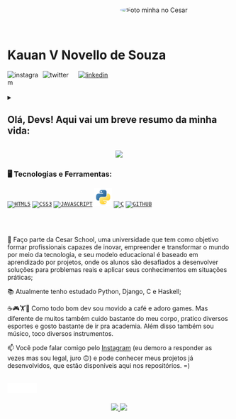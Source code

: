 <img align="right" width="250px" src="https://i.ibb.co/58YyPng/1676427994964.png" alt="Foto minha no Cesar" style="margin-top:-20px; border-radius:50%;">

</br>
</br>

<div dsplay="inline-block">
 
 <h1 align="left">Kauan V Novello de Souza</h1>
 <a href="https://www.instagram.com/kauannovellosz/">
    <img align="left" width="80px" src="https://i.ibb.co/qkGSp1D/instagram.png" alt="instagram" style="vertical-align:top;">
  </a> 
  <a href="https://twitter.com/kauannovello">
    <img align="left" width="80px" src="https://i.ibb.co/ZcFHDpv/twitter.png" alt="twitter" style="vertical-align:top;">
  </a>
  <a href="https://www.linkedin.com/in/kauan-novello-a23322196/">
    <img width="80px" src="https://i.ibb.co/RyZx12b/linkedin.png" alt="linkedin" style="vertical-align:top;">
  </a>
</div>

</br>
</br>

<details>
 <summary><h2>Olá, Devs! Aqui vai um breve resumo da minha vida:</h2></summary>
 <p>Tenho 19 anos, moro em <b>Recife/PE</b> e sou apaixonado por <strong>tecnologia e inovação.</strong>

Minha história na área teve início aos 14 anos, durante o meu 9º ano do ensino fundamental.</br> 
Fui incentivado pela minha escola, que oferecia cursos profissionalizantes de <b>marketing digital, empreendedorismo e design gráfico</b>.

Desde pequeno, já tinha interesse por <b>tecnologia, computadores e jogos</b>, mas foi depois de fazer esses cursos e pesquisar mais sobre outros temas relacionados que percebi que poderia seguir essa área como minha profissão no futuro.

Meu professor do curso, <a href="https://www.instagram.com/iranpontesm/" style="text-decoration:none">Iran Pontes</a> (meu grande amigo e mentor até hoje), foi um dos principais motivadores para eu seguir na área. Ele me falava muito sobre o mercado de tecnologia e sobre o <b>Porto Digital</b>, um dos principais <b>parques tecnológicos</b> e <b>ambientes de inovação</b> do Brasil, localizado aqui no centro de Recife.

<p align="center">
  <img src="https://i.ibb.co/R4WVH6c/E7-FDFB21-3-E90-49-B9-927-F-CE49557-A96-A9.jpg" alt="Foto minha com iran" width="35%" height="197">
  <img src="https://i.ibb.co/34w5kJ8/portodigital.png" alt="Foto do Porto Digital" width="35%" height="197">
</p>

Por causa dele, comecei a acompanhar bastante o cenário e descobri que o Porto Digital, em parceria com o governo de Pernambuco, fundaria a Escola Técnica Estadual do Porto Digital. Então, pesquisei sobre o processo seletivo, editais, provas semelhantes, etc. Me inscrevi, fiz a prova e passei em 4º lugar, muito feliz. A partir daí, eu era oficialmente um estudante de TI no curso técnico de análise e desenvolvimento de sistemas.

Quando entrei, descobri que a ETE tinha uma parceria com a Cesar School, uma das principais instituições de ensino de TI do Brasil, e que o curso seria totalmente coordenado e ensinado pelos profissionais de lá do Cesar, que têm um mega modelo educacional baseado em aprendizado por projetos (PBL - Problem-based Learning), onde os alunos são desafiados a desenvolver soluções para problemas reais e aplicar seus conhecimentos em situações práticas.

Ou seja, durante o curso não aprendi apenas a desenvolver códigos, mas tive também cadeiras como Design, Empreendedorismo, Gestão de Projetos, Análise de dados, Qualidade Tecnológica, Robótica e muitas outras... 

Além de participar de uma série de iniciativas para fomentar a inovação, como programas de incubação de startups, eventos de networking (TheDevConference, Rec'n'Play...) e cursos em parcerias com empresas do Porto (Accenture, Softex, DC...).

<p align="center">
  <img src="https://i.ibb.co/rZRB80K/c.jpg" alt="Foto da ETE" width="30%" height="169">
  <img src="https://i.ibb.co/Z6rJ6jx/a.jpg" alt="Foto dos Cursos" width="30%" height="169">
  <img src="https://i.ibb.co/X2Crn18/b.jpg" alt="Foto dos Eventos" width="30%" height="169">
</p>

Após tudo isso, não havia mais dúvidas, era isso que eu queria pra minha vida e pro meu futuro. Maaas como nem tudo na vida são flores, ainda no meu terceiro ano do ensino médio, veio a pandemia, me formei em meio ao Ead e ao Google Classroom, o que me fez sair um pouco do trilho em relação a carreira dev. 

O que também influenciou foi que durante esse ano de 2020 eu e meu pai fundamos uma startup de Energia Solar, a OptaTec, e eu dediquei toda minha vida a ela, aprendi tudo sobre o mercado de solar e tentava aplicar tudo que aprendia na escola em relação a empreendedorismo, marketing e etc... E como todo inicio de startup, eu tinha que "me virar nos 30" como diz o ditado, fazia tudo que era relacionado tecnologia, informação, rede sociais, design e etc... 

Uma curiosidade legal é que nessa epoca cheguei até a ser piloto de drone, o que eu achava super divertido, além de que trazer muitas inovações a forma que eram feitas a vistorias, relátorios e projeções, deixando ainda mais preciso e rápido a produção dos relatórios. 

<p align="center">
  <img src="https://i.ibb.co/CBRYjwV/d.jpg" alt="Foto..." width="35%" height="197">
  <img src="https://i.ibb.co/xmHKwS2/e.jpg" alt="Foto com Drone" width="35%" height="197">
</p>

O tempo foi se passando, a empresa foi crescendo, novos funcionarios foram chegando, eu estava muito feliz mas percebi que tinha chegado meu momento ali, apesar de gostar muito do que eu fazia, tinha a sensação que estava fugindo da minha area, do que eu gostava de fazer, então decidir que era o momento de se encerrar aquele ciclo e voltar a investir na minha carreira na tecnologia.

E foi ai que decidi, não tinha lugar melhor pra me reinserir no mundo da tecnologia do que a Cesar School, voltar pro ecossistema onde se respira inovação, viver o aprendizado de forma dinâmica, criativa e inspiradora. Então fiz o vestibular e consegui passar fazer Ciência da Computação, o curso que sempre quis. Nesse meio tempo cheguei a passsar também na Federal pra Engenharia Eletrônica, mas como disse, estava decidido que o CESAR era o meu lugar!

Desde então tenho vivido essa vida de graduando em CC, aqui na Cesar School e busco aprender todos os dias o que está sendo feito de novo no mundo, quais são a novas grandes tecnologias do mercado e também estudando pra passar em provas kkkk

<p align="center">
  <img src="https://i.ibb.co/gJ0C0Pd/W.jpg" alt="Foto no Cesar" width="30%" height="169">
  <img src="https://i.ibb.co/NrQphYf/G.jpg" alt="Foto no Cesar" width="30%" height="169">
  <img src="https://i.ibb.co/zN1WY5S/j.jpg" alt="Foto no Cesar" width="30%" height="169">
</p>

</br>
</p>
</details>

<p align="center">
  <img src="https://super.abril.com.br/wp-content/uploads/2016/09/super_imggato_digitando_0.gif" width="350">
</p>

### 🖥️ Tecnologias e Ferramentas: 
<code><a href="#"><img width="40px" src="https://cdn.jsdelivr.net/gh/devicons/devicon/icons/html5/html5-original-wordmark.svg" title = "HTML5"/></a></code>
<code><a href="#"><img width="40px" src="https://cdn.jsdelivr.net/gh/devicons/devicon/icons/css3/css3-original-wordmark.svg" title = "CSS3"/></a></code>
<code><a href="#"><img width="40px" src="https://cdn.jsdelivr.net/gh/devicons/devicon/icons/javascript/javascript-original.svg" title = "JAVASCRIPT"/></a></code>
<code><a href="#"><img width="40px" src="https://github.com/devicons/devicon/blob/v2.15.1/icons/python/python-original.svg" title = "PYTHON"/></a></code>
<code><a href="#"><img width="40px" src="https://img.icons8.com/color/452/c-programming.png" title = "C"/></a></code>
<code><a href="#"><img width="40px" src="https://cdn.jsdelivr.net/gh/devicons/devicon/icons/github/github-original.svg" title = "GITHUB"/></a></code>

</br>
</br>

<div display="inline-block">
 <p align="left">🏫 Faço parte da Cesar School, uma universidade que tem como objetivo formar profissionais capazes de inovar, empreender e transformar o mundo por meio da tecnologia, e seu modelo educacional é baseado em aprendizado por projetos, onde os alunos são desafiados a desenvolver soluções para problemas reais e aplicar seus conhecimentos em situações práticas;</p>
 <p align="left">📚 Atualmente tenho estudado Python, Django, C e Haskell;</p>
 <p align="left">☕🎮🏋🎸 Como todo bom dev sou movido a café e adoro games. Mas diferente de muitos também cuido bastante do meu corpo, pratico diversos esportes e gosto bastante de ir pra academia. Além disso também sou músico, toco diversos instrumentos.</p>
</div>

📫 Você pode falar comigo pelo [Instagram](https://www.instagram.com/kauannovellosz) (eu demoro a responder as vezes mas sou legal, juro 🙃) e pode conhecer meus projetos já desenvolvidos, que estão disponíveis aqui nos repositórios. =)

</br>
<a href="https://www.instagram.com/kauannovellosz" target="_blank"><img align="left" alt="Instagram" width="22px" src="https://github.com/Aakarsh-B/trying-repos/blob/master/insta.svg" />
<a href="https://twitter.com/kauannovello" target="_blank"><img align="left" alt="Twitter" width="22px" src="https://github.com/Aakarsh-B/trying-repos/blob/master/twitter.svg" />
<a href="https://www.linkedin.com/in/kauan-novello-a23322196/" target="_blank"><img align="left" alt="LinkedIn" width="22px" src="https://github.com/Aakarsh-B/trying-repos/blob/master/linkedin.svg" />
</br>

##
<p align="center">
<a href="https://github.com/kauan-novello/kauannovello">
  <img height="180em" src="https://github-readme-stats-eight-theta.vercel.app/api?username=kauan-novello&show_icons=true&theme=algolia&include_all_commits=true&count_private=true"/>
  <img height="180em" src="https://github-readme-stats-eight-theta.vercel.app/api/top-langs/?username=kauan-novello&layout=compact&langs_count=8&theme=algolia"/>
</a>
</p>
